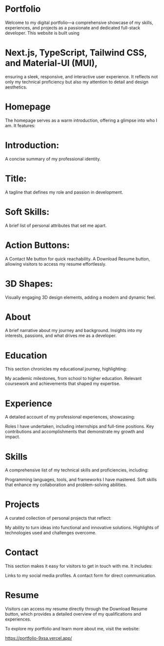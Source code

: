 # Portfolio

Welcome to my digital portfolio—a comprehensive showcase of my skills, experiences, and projects as a passionate and dedicated full-stack developer. This website is built using 
# Next.js, TypeScript, Tailwind CSS, and Material-UI (MUI), 
ensuring a sleek, responsive, and interactive user experience. It reflects not only my technical proficiency but also my attention to detail and design aesthetics.

# Homepage

The homepage serves as a warm introduction, offering a glimpse into who I am. It features:

# Introduction: 
A concise summary of my professional identity.
# Title: 
A tagline that defines my role and passion in development.
# Soft Skills: 
A brief list of personal attributes that set me apart.
# Action Buttons:
A Contact Me button for quick reachability.
A Download Resume button, allowing visitors to access my resume effortlessly.
# 3D Shapes: 
Visually engaging 3D design elements, adding a modern and dynamic feel.

# About

A brief narrative about my journey and background.
Insights into my interests, passions, and what drives me as a developer.

# Education

This section chronicles my educational journey, highlighting:

My academic milestones, from school to higher education.
Relevant coursework and achievements that shaped my expertise.

# Experience

A detailed account of my professional experiences, showcasing:

Roles I have undertaken, including internships and full-time positions.
Key contributions and accomplishments that demonstrate my growth and impact.

# Skills

A comprehensive list of my technical skills and proficiencies, including:

Programming languages, tools, and frameworks I have mastered.
Soft skills that enhance my collaboration and problem-solving abilities.

# Projects

A curated collection of personal projects that reflect:

My ability to turn ideas into functional and innovative solutions.
Highlights of technologies used and challenges overcome.

# Contact

This section makes it easy for visitors to get in touch with me. It includes:

Links to my social media profiles.
A contact form for direct communication.

# Resume

Visitors can access my resume directly through the Download Resume button, which provides a detailed overview of my qualifications and experiences.

To explore my portfolio and learn more about me, visit the website:

https://portfolio-9xsa.vercel.app/
